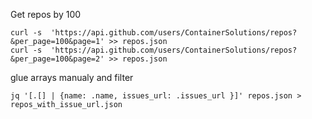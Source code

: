 Get repos by 100 

```
curl -s  'https://api.github.com/users/ContainerSolutions/repos?&per_page=100&page=1' >> repos.json
curl -s  'https://api.github.com/users/ContainerSolutions/repos?&per_page=100&page=2' >> repos.json
```

glue arrays manualy and filter 
```
jq '[.[] | {name: .name, issues_url: .issues_url }]' repos.json > repos_with_issue_url.json
```